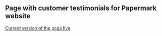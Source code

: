 ## Page with customer testimonials for Papermark website

[Current version of the page live](https://paperwork-customer-testimonials.vercel.app)